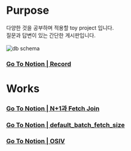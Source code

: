 # Purpose
다양한 것을 공부하며 적용할 toy project 입니다. <br>
질문과 답변이 있는 간단한 게시판입니다. <br><br>
![db schema](https://github.com/ppupy1209/QnA_study/assets/64067205/58f567d5-9d97-4bd1-abc1-9bfcd2b5ce23)

### [Go To Notion | Record](https://heathered-creek-b2a.notion.site/toy-project-7ba27e03af694bfcb170cac9f13d702d?pvs=4)  <br>

# Works
### [Go To Notion | N+1과 Fetch Join](https://heathered-creek-b2a.notion.site/N-1-Fetch-Join-98c4ff2f7bb24bf6815f38375b433f97?pvs=4)
### [Go To Notion | default_batch_fetch_size](https://heathered-creek-b2a.notion.site/default_batch_fetch_size-91aec6853e3a448e9d345c04725f8f24?pvs=4)
### [Go To Notion | OSIV](https://heathered-creek-b2a.notion.site/OSIV-ee3f039f8f6f47ef9fd510cede1cd85c?pvs=4)

